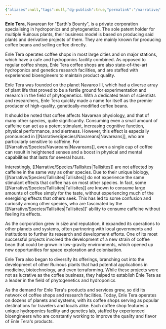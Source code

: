 ```yaml
---
{"aliases":null,"tags":null,"dg-publish":true,"permalink":"/narrative/factions/corporations/enle-tera/","dgPassFrontmatter":true}
---
```


**Enle Tera**, Navarean for "Earth's Bounty", is a private corporation specialising in hydroponics and phytogenetics. The sole patent holder for multiple Ruinous plants, their business model is based on producing said plants and derivative projects of them. They are mainly known for producing coffee beans and selling coffee directly.

Enle Tera operates coffee shops in most large cities and on major stations, which have a cafe and hydroponics facility combined. As opposed to regular coffee shops, Enle Tera coffee shops are also state-of-the-art hydroponics and genetics research facilities, and are staffed with experienced bioengineers to maintain product quality.

Enle Tera was founded on the planet Navareo III, which had a diverse array of plant life that proved to be a fertile ground for experimentation and research in the field of phytogenetics. With a dedicated team of scientists and researchers, Enle Tera quickly made a name for itself as the premier producer of high-quality, genetically-modified coffee beans.

It should be noted that coffee affects Navarean physiology, and that of many other species, quite significantly. Consuming even a small amount of caffeine can act as a potent stimulant, increasing cognitive function, physical performance, and alertness. However, this effect is especially pronounced in [[Narrative/Species/Navareans\|Navareans]], who are particularly sensitive to caffeine. For [[Narrative/Species/Navareans\|Navareans]], even a single cup of coffee can result in heightened senses and a boost in physical and mental capabilities that lasts for several hours.

Interestingly, [[Narrative/Species/Tallisites\|Tallisites]] are not affected by caffeine in the same way as other species. Due to their unique biology, [[Narrative/Species/Tallisites\|Tallisites]] do not experience the same stimulant effects that coffee has on most other species. In fact, some [[Narrative/Species/Tallisites\|Tallisites]] are known to consume large amounts of coffee simply for the taste, without experiencing much of the energising effects that others seek. This has led to some confusion and curiosity among other species, who are fascinated by the [[Narrative/Species/Tallisites\|Tallisites]]' ability to consume caffeine without feeling its effects.

As the corporation grew in size and reputation, it expanded its operations to other planets and systems, often partnering with local governments and institutions to further its research and development efforts. One of its most successful projects involved the development of a new strain of coffee bean that could be grown in low-gravity environments, which opened up new opportunities for space exploration and colonisation.

Enle Tera also began to diversify its offerings, branching out into the development of other Ruinous plants that had potential applications in medicine, biotechnology, and even terraforming. While these projects were not as lucrative as the coffee business, they helped to establish Enle Tera as a leader in the field of phytogenetics and hydroponics.

As the demand for Enle Tera's products and services grew, so did its network of coffee shops and research facilities. Today, Enle Tera operates on dozens of planets and systems, with its coffee shops serving as popular destinations for travelers and locals alike. Each coffee shop features a unique hydroponics facility and genetics lab, staffed by experienced bioengineers who are constantly working to improve the quality and flavor of Enle Tera's products.
